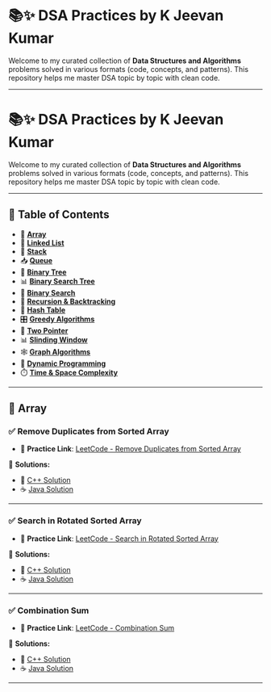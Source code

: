 # 📚✨ DSA Practices by K Jeevan Kumar

Welcome to my curated collection of **Data Structures and Algorithms** problems solved in various formats (code, concepts, and patterns). This repository helps me master DSA topic by topic with clean code.

---

# 📚✨ DSA Practices by K Jeevan Kumar

Welcome to my curated collection of **Data Structures and Algorithms** problems solved in various formats (code, concepts, and patterns). This repository helps me master DSA topic by topic with clean code.

---

## 📌 **Table of Contents**

- 🔢 **[Array](#-array)**
- 🔗 **[Linked List](#-linked-list)**
- 🧮 **[Stack](#-stack)**
- 📥 **[Queue](#-queue)**
- 🌲 **[Binary Tree](#-binary-tree)**
- 📊 **[Binary Search Tree](#-binary-search-tree)**
- 🎯 **[Binary Search](#-binary-search)**
- 🧠 **[Recursion & Backtracking](#-recursion--backtracking)**
- 🧩 **[Hash Table](#-hash-table)**
- 🎛️ **[Greedy Algorithms](#-greedy-algorithms)**
- 🔁 **[Two Pointer](#-two-pointer)**
- 📊 **[Slinding Window](#-slinding-window)**
- 🕸️ **[Graph Algorithms](#-graph-algorithms)**
- 🔄 **[Dynamic Programming](#-dynamic-programming)**
- ⏱️ **[Time & Space Complexity](#-time--space-complexity)**

---



## 🔢 Array

### ✅ Remove Duplicates from Sorted Array

- 🔗 **Practice Link**: [LeetCode - Remove Duplicates from Sorted Array](https://leetcode.com/problems/remove-duplicates-from-sorted-array/)

📂 **Solutions:**
- 🧾 [C++ Solution](https://github.com/jeevankumar812/DSA-Problems---Jeevan/blob/main/Leetcode/C%2B%2B/Array/removeDuplicates.cpp)
- ☕ [Java Solution](https://github.com/jeevankumar812/DSA-Problems---Jeevan/blob/main/Leetcode/Java/Array/removeDuplicates.java)

---

### ✅ Search in Rotated Sorted Array

- 🔗 **Practice Link**: [LeetCode - Search in Rotated Sorted Array](https://leetcode.com/problems/search-in-rotated-sorted-array/)

📂 **Solutions:**
- 🧾 [C++ Solution](https://github.com/jeevankumar812/DSA-Problems---Jeevan/blob/main/Leetcode/C%2B%2B/Array/search.cpp)
- ☕ [Java Solution](https://github.com/jeevankumar812/DSA-Problems---Jeevan/blob/main/Leetcode/Java/Array/search.java)

---

### ✅ Combination Sum

- 🔗 **Practice Link**: [LeetCode - Combination Sum](https://leetcode.com/problems/combination-sum/)

📂 **Solutions:**
- 🧾 [C++ Solution](https://github.com/jeevankumar812/DSA-Practice---Jeevan/blob/main/Leetcode/C%2B%2B/Array/combinationsum.cpp)
- ☕ [Java Solution](https://github.com/jeevankumar812/DSA-Practice---Jeevan/blob/main/Leetcode/Java/Array/combinationsum.java)

---
